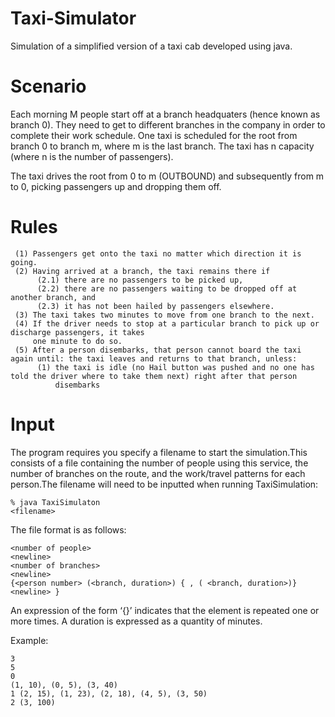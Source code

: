 # Taxi-Simulator

Simulation of a simplified version of a taxi cab developed using java.

# Scenario

Each morning M people start off at a branch headquaters (hence known as branch 0). They need to get to different branches in the company in order to complete their work schedule. One taxi is scheduled for the root from branch 0 to branch m, where m is the last branch. The taxi has n capacity (where n is the number of passengers).

The taxi drives the root from 0 to m (OUTBOUND) and subsequently from m to 0, picking passengers up and dropping them off. 

# Rules

     (1) Passengers get onto the taxi no matter which direction it is going.
     (2) Having arrived at a branch, the taxi remains there if 
          (2.1) there are no passengers to be picked up, 
          (2.2) there are no passengers waiting to be dropped off at another branch, and 
          (2.3) it has not been hailed by passengers elsewhere.  
     (3) The taxi takes two minutes to move from one branch to the next.
     (4) If the driver needs to stop at a particular branch to pick up or discharge passengers, it takes
         one minute to do so. 
     (5) After a person disembarks, that person cannot board the taxi again until: the taxi leaves and returns to that branch, unless:
          (1) the taxi is idle (no Hail button was pushed and no one has told the driver where to take them next) right after that person 
              disembarks

# Input

The program requires you specify a filename to start the simulation.This consists of a file containing the number of people using this service, the number of branches on the route, and the work/travel patterns for each person.The filename will need to be inputted when running TaxiSimulation:

    % java TaxiSimulaton
    <filename>
  
The file format is as follows:

    <number of people>
    <newline>
    <number of branches>
    <newline>
    {<person number> (<branch, duration>) { , ( <branch, duration>)} <newline> }
      
An expression of the form ‘{<n>}’ indicates that the element <n> is repeated one or more times. A duration is expressed as a quantity of minutes.
  
Example:

    3
    5
    0
    (1, 10), (0, 5), (3, 40)
    1 (2, 15), (1, 23), (2, 18), (4, 5), (3, 50)
    2 (3, 100) 
